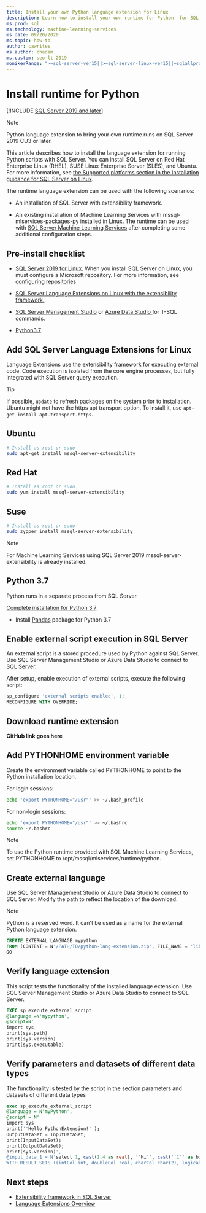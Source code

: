 ```yaml
---
title: Install your own Python language extension for Linux
description: Learn how to install your own runtime for Python  for SQL Server.
ms.prod: sql
ms.technology: machine-learning-services
ms.date: 09/20/2020
ms.topic: how-to
author: cawrites
ms.author: chadam
ms.custom: seo-lt-2019
monikerRange: ">=sql-server-ver15||>=sql-server-linux-ver15||=sqlallproducts-allversions"
---
```

# Install runtime for Python 

[!INCLUDE [SQL Server 2019 and later](../../includes/applies-to-version/sqlserver2019.md)]

>[!Note] 
>Python language extension to bring your own runtime runs on SQL Server 2019 CU3 or later.
 
This article describes how to install the language extension for running Python scripts with SQL Server. You can install SQL Server on Red Hat Enterprise Linux (RHEL), SUSE Linux Enterprise Server (SLES), and Ubuntu. For more information, see [the Supported platforms section in the Installation guidance for SQL Server on Linux](../../linux/sql-server-linux-setup.md).

The runtime language extension can be used with the following scenarios:

+ An installation of SQL Server with extensibility framework.

+ An existing installation of Machine Learning Services with  mssql-mlservices-packages-py installed in Linux. The runtime can be used with [SQL Server Machine Learning Services](../sql-server-machine-learning-services.md) after completing some additional configuration steps.

## <a name="bkmk_prereqs"> </a> Pre-install checklist

+ [SQL Server 2019 for Linux.](../../linux/sql-server-linux-setup.md)
When you install SQL Server on Linux, you must configure a Microsoft repository. For more information, see [configuring repositories](../../linux/sql-server-linux-change-repo.md)

+ [SQL Server Language Extensions on Linux with the extensibility framework.](../../linux/sql-server-linux-setup-language-extensions.md)

+ [SQL Server Management Studio](../../ssms/download-sql-server-management-studio-ssms.md) or [Azure Data Studio ](https://docs.microsoft.com/sql/azure-data-studio/download-azure-data-studio) for T-SQL commands.

+ [Python3.7](https://www.python.org/)

## Add SQL Server Language Extensions for Linux

Language Extensions use the extensibility framework for executing external code. Code execution is isolated from the core engine processes, but fully integrated with SQL Server query execution.

> [!Tip]
> If possible, `update` to refresh packages on the system prior to installation. Ubuntu might not have the https apt transport option. To install it, use `apt-get install apt-transport-https`.

## Ubuntu
```bash
# Install as root or sudo
sudo apt-get install mssql-server-extensibility
```

## Red Hat
```bash
# Install as root or sudo
sudo yum install mssql-server-extensibility
```

## Suse
```bash
# Install as root or sudo
sudo zypper install mssql-server-extensibility
```

>[!Note]
>For Machine Learning Services using SQL Server 2019 mssql-server-extensibility is already installed.

## Python 3.7

 Python runs in a separate process from SQL Server.

[Complete installation for Python 3.7](https://www.python.org/)

+ Install [Pandas](https://pandas.pydata.org/) package for Python 3.7

## Enable external script execution in SQL Server

An external script is a stored procedure used by Python against SQL Server. Use SQL Server Management Studio or Azure Data Studio to connect to SQL Server.

After setup, enable execution of external scripts, execute the following script:

```sql
sp_configure 'external scripts enabled', 1;
RECONFIGURE WITH OVERRIDE;  
```
## Download runtime extension

**GitHub link goes here**

## Add PYTHONHOME environment variable

Create the environment variable called PYTHONHOME to point to the Python installation location.

For login sessions:


```bash
echo 'export PYTHONHOME="/usr"' >> ~/.bash_profile
```

For non-login sessions:

```bash
echo 'export PYTHONHOME="/usr"' >> ~/.bashrc
source ~/.bashrc
```

>[!Note] 
>To use the Python runtime provided with SQL Machine Learning Services, set PYTHONHOME to /opt/mssql/mlservices/runtime/python.

## Create external language

Use SQL Server Management Studio or Azure Data Studio to connect to SQL Server.
Modify the path to reflect the location of the download.

>[!Note] 
>Python is a reserved word. It can't be used as a name for the external Python language extension.

```sql
CREATE EXTERNAL LANGUAGE mypython 
FROM (CONTENT = N'/PATH/TO/python-lang-extension.zip', FILE_NAME = 'libPythonExtension.so.1.0');
GO
```

## Verify language extension

This script tests the functionality of the installed language extension. Use SQL Server Management Studio or Azure Data Studio to connect to SQL Server.

```sql
EXEC sp_execute_external_script
@language =N'mypython',
@script=N'
import sys
print(sys.path)
print(sys.version)
print(sys.executable)
```

## Verify parameters and datasets of different data types

The functionality is tested by the script in the section parameters and datasets of different data types

```sql
exec sp_execute_external_script
@language = N'myPython',
@script = N'
import sys
print(''Hello PythonExtension!'');
OutputDataSet = InputDataSet;
print(InputDataSet);
print(OutputDataSet);
print(sys.version)',
@input_data_1 = N'select 1, cast(1.4 as real), ''Hi'', cast(''1'' as bit)'
WITH RESULT SETS ((intCol int, doubleCol real, charCol char(2), logicalCol bit))
```

## Next steps

+ [Extensibility framework in SQL Server](../concepts/extensibility-framework.md)
+ [Language Extensions Overview](../../language-extensions/language-extensions-overview.md)
